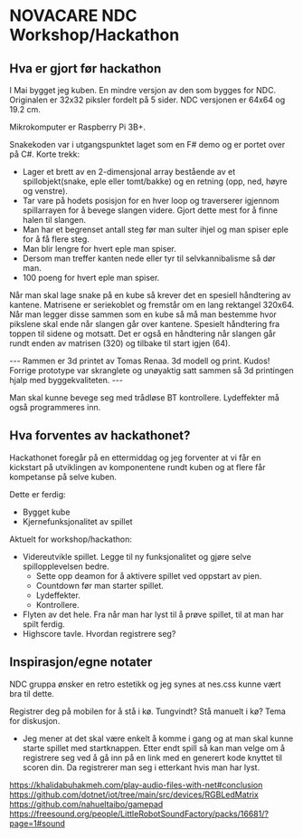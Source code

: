 # NOVACARE NDC Workshop/Hackathon

## Hva er gjort før hackathon
I Mai bygget jeg kuben. En mindre versjon av den som bygges for NDC. Originalen er 32x32 piksler fordelt på 5 sider. NDC versjonen er 64x64 og 19.2 cm.

Mikrokomputer er Raspberry Pi 3B+.

Snakekoden var i utgangspunktet laget som en F# demo og er portet over på C#. Korte trekk: 

- Lager et brett av en 2-dimensjonal array bestående av et spillobjekt(snake, eple eller tomt/bakke) og en retning (opp, ned, høyre og venstre). 
- Tar vare på hodets posisjon for en hver loop og traverserer igjennom spillarrayen for å bevege slangen videre. Gjort dette mest for å finne halen til slangen.
- Man har et begrenset antall steg før man sulter ihjel og man spiser eple for å få flere steg.
- Man blir lengre for hvert eple man spiser.
- Dersom man treffer kanten nede eller tyr til selvkannibalisme så dør man.
- 100 poeng for hvert eple man spiser.

Når man skal lage snake på en kube så krever det en spesiell håndtering av kantene. Matrisene er seriekoblet og fremstår om en lang rektangel 320x64. Når man legger disse sammen som en kube så må man bestemme hvor pikslene skal ende når slangen går over kantene. Spesielt håndtering fra toppen til sidene og motsatt. Det er også en håndtering  når slangen går rundt enden av matrisen (320) og tilbake til start igjen (64). 

--- Rammen er 3d printet av Tomas Renaa. 3d modell og print. Kudos! Forrige prototype var skranglete og unøyaktig satt sammen så 3d printingen hjalp med byggekvaliteten. ---

Man skal kunne bevege seg med trådløse BT kontrollere. Lydeffekter må også programmeres inn. 

## Hva forventes av hackathonet?
Hackathonet foregår på en ettermiddag og jeg forventer at vi får en kickstart på utviklingen av komponentene rundt kuben og at flere får kompetanse på selve kuben. 

Dette er ferdig:

- Bygget kube
- Kjernefunksjonalitet av spillet

Aktuelt for workshop/hackathon:

- Videreutvikle spillet. Legge til ny funksjonalitet og gjøre selve spillopplevelsen bedre.
    - Sette opp deamon for å aktivere spillet ved oppstart av pien.
    - Countdown før man starter spillet.
    - Lydeffekter.
    - Kontrollere.
- Flyten av det hele. Fra når man har lyst til å prøve spillet, til at man har spilt ferdig. 
- Highscore tavle. Hvordan registrere seg?

## Inspirasjon/egne notater
NDC gruppa ønsker en retro estetikk og jeg synes at nes.css kunne vært bra til dette.

Registrer deg på mobilen for å stå i kø. Tungvindt? Stå manuelt i kø? Tema for diskusjon.

- Jeg mener at det skal være enkelt å komme i gang og at man skal kunne starte spillet med startknappen. Etter endt spill så kan man velge om å registrere seg ved å gå inn på en link med en generert kode knyttet til scoren din. Da registrerer man seg i etterkant hvis man har lyst.

https://khalidabuhakmeh.com/play-audio-files-with-net#conclusion
https://github.com/dotnet/iot/tree/main/src/devices/RGBLedMatrix
https://github.com/nahueltaibo/gamepad
https://freesound.org/people/LittleRobotSoundFactory/packs/16681/?page=1#sound